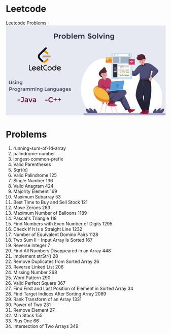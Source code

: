 # Leetcode
Leetcode Problems
![LeetCode ](leetcodeProblems.png)
# Problems
1. running-sum-of-1d-array
2. palindrome-number
3. longest-common-prefix
4. Valid Parentheses
5. Sqrt(x)
6. Valid Palindrome 125
7. Single Number 136
8. Valid Anagram 424
9. Majority Element 169
10. Maximum Subarray 53
11. Best Time to Buy and Sell Stock 121
12. Move Zeroes 283
13. Maximum Number of Balloons 1189
14. Pascal's Triangle 118
15. Find Numbers with Even Number of Digits 1295
16. Check If It Is a Straight Line 1232
17. Number of Equivalent Domino Pairs 1128
18. Two Sum II - Input Array Is Sorted 167
19. Reverse Integer 7
20. Find All Numbers Disappeared in an Array 448
21. Implement strStr() 28
22. Remove Duplicates from Sorted Array 26
23. Reverse Linked List 206
24. Missing Number 268
25. Word Pattern 290
26. Valid Perfect Square 367
27. Find First and Last Position of Element in Sorted Array 34
28. Find Target Indices After Sorting Array 2089
29. Rank Transform of an Array 1331
30. Power of Two 231
31. Remove Element 27
32. Min Stack 155
33. Plus One 66
34. Intersection of Two Arrays 349








